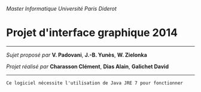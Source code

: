 *Master Informatique*
*Université Paris Diderot*

# Projet d'interface graphique 2014

-----------------------------

*Sujet proposé par* **V. Padovani**, **J.-B. Yunès**, **W. Zielonka**


*Projet réalisé par* **Charasson Clément**, **Dias Alain**, **Galichet David**

-----------------------------

 
``Ce logiciel nécessite l'utilisation de Java JRE 7 pour fonctionner``

